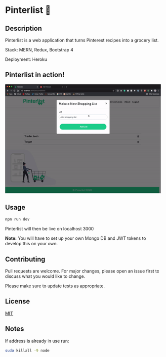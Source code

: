 # Pinterlist 🥕

## Description

Pinterlist is a web application that turns Pinterest recipes into a grocery list.

Stack: MERN, Redux, Bootstrap 4

Deployment: Heroku

## Pinterlist in action!

![](Pinterlist-demo.gif)

## Usage

```bash
npm run dev
```

Pinterlist will then be live on localhost 3000

**Note:** You will have to set up your own Mongo DB and JWT tokens to develop this on your own.

## Contributing

Pull requests are welcome. For major changes, please open an issue first to discuss what you would like to change.

Please make sure to update tests as appropriate.

## License

[MIT](https://choosealicense.com/licenses/mit/)

## Notes

If address is already in use run:

```bash
sudo killall -9 node
```
